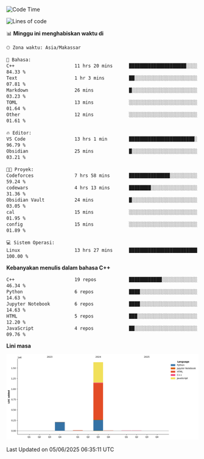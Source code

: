 <!--START_SECTION:waka-->
![Code Time](http://img.shields.io/badge/Code%20Time-261%20hrs%2040%20mins-blue)

![Lines of code](https://img.shields.io/badge/Sejak%20Hello%20World%20aku%20telah%20menulis-1.9%20million%20baris%20kode-blue)

📊 **Minggu ini menghabiskan waktu di** 

```text
🕑︎ Zona waktu: Asia/Makassar

💬 Bahasa: 
C++                      11 hrs 20 mins      █████████████████████░░░░   84.33 % 
Text                     1 hr 3 mins         ██░░░░░░░░░░░░░░░░░░░░░░░   07.81 % 
Markdown                 26 mins             █░░░░░░░░░░░░░░░░░░░░░░░░   03.23 % 
TOML                     13 mins             ░░░░░░░░░░░░░░░░░░░░░░░░░   01.64 % 
Other                    12 mins             ░░░░░░░░░░░░░░░░░░░░░░░░░   01.61 % 

🔥 Editor: 
VS Code                  13 hrs 1 min        ████████████████████████░   96.79 % 
Obsidian                 25 mins             █░░░░░░░░░░░░░░░░░░░░░░░░   03.21 % 

🐱‍💻 Proyek: 
Codeforces               7 hrs 58 mins       ███████████████░░░░░░░░░░   59.24 % 
codewars                 4 hrs 13 mins       ████████░░░░░░░░░░░░░░░░░   31.36 % 
Obsidian Vault           24 mins             █░░░░░░░░░░░░░░░░░░░░░░░░   03.05 % 
cal                      15 mins             ░░░░░░░░░░░░░░░░░░░░░░░░░   01.95 % 
config                   15 mins             ░░░░░░░░░░░░░░░░░░░░░░░░░   01.89 % 

💻 Sistem Operasi: 
Linux                    13 hrs 27 mins      █████████████████████████   100.00 % 
```

**Kebanyakan menulis dalam bahasa C++** 

```text
C++                      19 repos            ████████████░░░░░░░░░░░░░   46.34 % 
Python                   6 repos             ████░░░░░░░░░░░░░░░░░░░░░   14.63 % 
Jupyter Notebook         6 repos             ████░░░░░░░░░░░░░░░░░░░░░   14.63 % 
HTML                     5 repos             ███░░░░░░░░░░░░░░░░░░░░░░   12.20 % 
JavaScript               4 repos             ██░░░░░░░░░░░░░░░░░░░░░░░   09.76 % 
```



**Lini masa**

![Lines of Code chart](https://raw.githubusercontent.com/yusuf601/yusuf601/main/assets/bar_graph.png)


 Last Updated on 05/06/2025 06:35:11 UTC
<!--END_SECTION:waka-->

